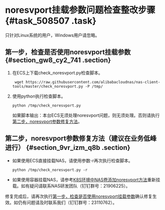 # noresvport挂载参数问题检查整改步骤 {#task_508507 .task}

只针对Linux系统的用户，Windows用户请忽略。

## 第一步，检查是否使用noresvport挂载参数 {#section_gw8_cy2_741 .section}

1.  在ECS上下载check\_noresvport.py检查脚本。

    ``` {#codeblock_jy8_0ht_zez}
     wget https://raw.githubusercontent.com/alibabacloudnas/nas-client-tools/master/check_noresvport.py -P /tmp/
    ```

2.  使用python执行检查脚本。

    ``` {#codeblock_37o_qt1_8qp}
    python /tmp/check_noresvport.py
    ```

    如果脚本输出：本台ECS无须处理noresvport问题，则无须处理。否则请执行[第二步，noresvport参数修复方法](#section_9vr_izm_q8b)。


## 第二步，noresvport参数修复方法（建议在业务低峰进行） {#section_9vr_izm_q8b .section}

-   如果使用ECS直接挂载NAS，请使用参数-r再次执行检查脚本。

    ``` {#codeblock_dbe_htf_3do}
    python /tmp/check_noresvport.py -r
    ```

-   如果使用容器挂载NAS，请参考[K8S环境中NAS卷添加noresvport方法](https://yq.aliyun.com/articles/707169)重新挂载。如有疑问请联系NAS研发团队（钉钉群号：21906225）。

修复完成后，请再次执行[第一步，检查是否使用noresvport挂载参数](#section_gw8_cy2_741)确认修复生效。如仍有问题请及时联系我们（钉钉群号：23110762）。


